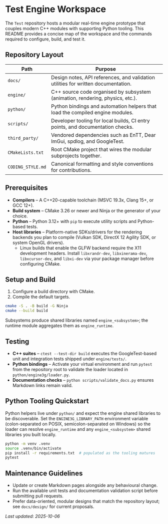 # Test Engine Workspace

The `Test` repository hosts a modular real-time engine prototype that couples modern C++ modules with supporting Python
tooling. This README provides a concise map of the workspace and the commands required to configure, build, and test it.

## Repository Layout

| Path | Purpose |
| --- | --- |
| `docs/` | Design notes, API references, and validation utilities for written documentation. |
| `engine/` | C++ source code organised by subsystem (animation, rendering, physics, etc.). |
| `python/` | Python bindings and automation helpers that load the compiled engine modules. |
| `scripts/` | Developer tooling for local builds, CI entry points, and documentation checks. |
| `third_party/` | Vendored dependencies such as EnTT, Dear ImGui, spdlog, and GoogleTest. |
| `CMakeLists.txt` | Root CMake project that wires the modular subprojects together. |
| `CODING_STYLE.md` | Canonical formatting and style conventions for contributions. |

## Prerequisites

- **Compilers** – A C++20-capable toolchain (MSVC 19.3x, Clang 15+, or GCC 12+).
- **Build system** – CMake 3.26 or newer and Ninja or the generator of your choice.
- **Python** – Python 3.12+ with `pip` to execute utility scripts and Python-based tests.
- **Host libraries** – Platform-native SDKs/drivers for the rendering backends you plan to compile (Vulkan SDK,
  DirectX 12 Agility SDK, or system OpenGL drivers).
  - Linux builds that enable the GLFW backend require the X11 development headers. Install `libxrandr-dev`,
    `libxinerama-dev`, `libxcursor-dev`, and `libxi-dev` via your package manager before configuring CMake.

## Setup and Build

1. Configure a build directory with CMake.
2. Compile the default targets.

```bash
cmake -S . -B build -G Ninja
cmake --build build
```

Subsystems produce shared libraries named `engine_<subsystem>`; the runtime module aggregates them as
`engine_runtime`.

## Testing

- **C++ suites** – `ctest --test-dir build` executes the GoogleTest-based unit and integration tests shipped under
  `engine/tests/`.
- **Python bindings** – Activate your virtual environment and run `pytest` from the repository root to validate the
  loader located in `python/engine3g/loader.py`.
- **Documentation checks** – `python scripts/validate_docs.py` ensures Markdown links remain valid.

## Python Tooling Quickstart

Python helpers live under `python/` and expect the engine shared libraries to be discoverable. Set the
`ENGINE3G_LIBRARY_PATH` environment variable (colon-separated on POSIX, semicolon-separated on Windows) so the loader can
resolve `engine_runtime` and any `engine_<subsystem>` shared libraries you built locally.

```bash
python -m venv .venv
source .venv/bin/activate
pip install -r requirements.txt  # populated as the tooling matures
pytest
```

## Maintenance Guidelines

- Update or create Markdown pages alongside any behavioural change.
- Run the available unit tests and documentation validation script before submitting pull requests.
- Prefer data-oriented, modular designs that match the repository layout; see `docs/design/` for current proposals.

_Last updated: 2025-10-06_
